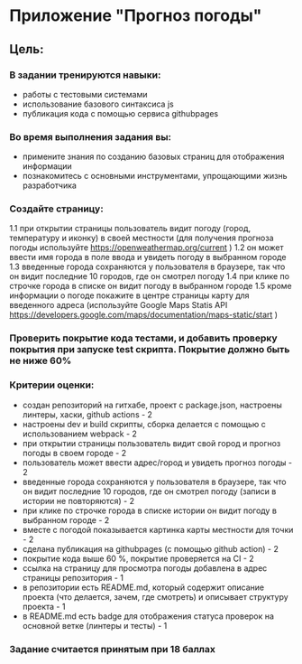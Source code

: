 # Приложение "Прогноз погоды"

## Цель:

### В задании тренируются навыки:

- работы с тестовыми системами
- использование базового синтаксиса js
- публикация кода с помощью сервиса githubpages

### Во время выполнения задания вы:

- примените знания по созданию базовых страниц для отображения информации
- познакомитесь с основными инструментами, упрощающими жизнь разработчика

### Создайте страницу:

1.1 при открытии страницы пользователь видит погоду (город, температуру и иконку) в своей местности (для получения прогноза погоды используйте https://openweathermap.org/current )
1.2 он может ввести имя города в поле ввода и увидеть погоду в выбранном городе
1.3 введенные города сохраняются у пользователя в браузере, так что он видит последние 10 городов, где он смотрел погоду
1.4 при клике по строчке города в списке он видит погоду в выбранном городе
1.5 кроме информации о погоде покажите в центре страницы карту для введенного адреса (используйте Google Maps Statis API https://developers.google.com/maps/documentation/maps-static/start )

### Проверить покрытие кода тестами, и добавить проверку покрытия при запуске test скрипта. Покрытие должно быть не ниже 60%

### Критерии оценки:

- создан репозиторий на гитхабе, проект c package.json, настроены линтеры, хаски, github actions - 2
- настроены dev и build скрипты, сборка делается с помощью с использованием webpack - 2
- при открытии страницы пользователь видит свой город и прогноз погоды в своем городе - 2
- пользователь может ввести адрес/город и увидеть прогноз погоды - 2
- введенные города сохраняются у пользователя в браузере, так что он видит последние 10 городов, где он смотрел погоду (записи в истории не повторяются) - 2
- при клике по строчке города в списке истории он видит погоду в выбранном городе - 2
- вместе с погодой показывается картинка карты местности для точки - 2
- сделана публикация на githubpages (с помощью github action) - 2
- покрытие кода выше 60 %, покрытие проверяется на CI - 2
- ссылка на страницу для просмотра погоды добавлена в адрес страницы репозитория - 1
- в репозитории есть README.md, который содержит описание проекта (что делается, зачем, где смотреть) и описывает структуру проекта - 1
- в README.md есть badge для отображения статуса проверок на основной ветке (линтеры и тесты) - 1

### Задание считается принятым при 18 баллах
